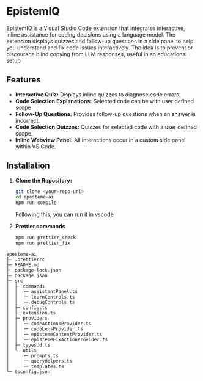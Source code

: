 # EpistemIQ

EpistemIQ is a Visual Studio Code extension that integrates interactive, inline assistance for coding decisions using a language model. The extension displays quizzes and follow-up questions in a side panel to help you understand and fix code issues interactively. The idea is to prevent or discourage blind copying from LLM responses, useful in an educational setup

## Features

- **Interactive Quiz:** Displays inline quizzes to diagnose code errors.
- **Code Selection Explanations:** Selected code can be with user defined scope
- **Follow-Up Questions:** Provides follow-up questions when an answer is incorrect.
- **Code Selection Quizzes:** Quizzes for selected code with a user defined scope.
- **Inline Webview Panel:** All interactions occur in a custom side panel within VS Code.

## Installation

1. **Clone the Repository:**

   ```bash
   git clone <your-repo-url>
   cd epesteme-ai
   npm run compile
   ```

   Following this, you can run it in vscode

2. **Prettier commands**
   ```bash
   npm run prettier_check
   npm run prettier_fix
   ```

```
epesteme-ai
├─ .prettierrc
├─ README.md
├─ package-lock.json
├─ package.json
├─ src
│  ├─ commands
│  │  ├─ assistantPanel.ts
│  │  ├─ learnControls.ts
│  │  └─ debugControls.ts
│  ├─ config.ts
│  ├─ extension.ts
│  ├─ providers
│  │  ├─ codeActionsProvider.ts
│  │  ├─ codeLensProvider.ts
│  │  ├─ epistemeContentProvider.ts
│  │  └─ epistemeFixActionProvider.ts
│  ├─ types.d.ts
│  └─ utils
│     ├─ prompts.ts
│     ├─ queryHelpers.ts
│     └─ templates.ts
└─ tsconfig.json

```
